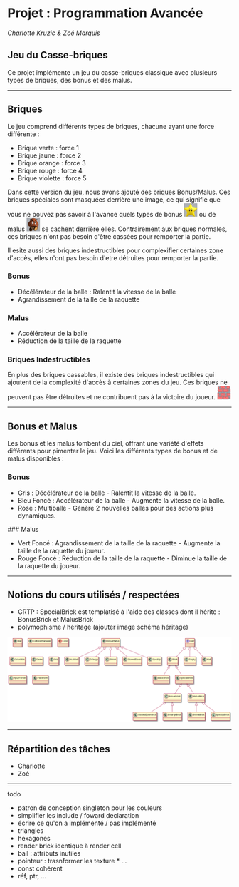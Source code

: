 # Projet : Programmation Avancée
_Charlotte Kruzic & Zoé Marquis_

## Jeu du Casse-briques
Ce projet implémente un jeu du casse-briques classique avec plusieurs types de briques, des bonus et des malus.

---
## Briques
Le jeu comprend différents types de briques, chacune ayant une force différente :

- Brique verte : force 1
- Brique jaune : force 2
- Brique orange : force 3
- Brique rouge : force 4
- Brique violette : force 5

Dans cette version du jeu, nous avons ajouté des briques Bonus/Malus. Ces briques spéciales sont masquées derrière une image, ce qui signifie que vous ne pouvez pas savoir à l'avance quels types de bonus <img src="img/etoile.png" width="30" height="30">
 ou de malus <img src="img/goomba.png" width="30" height="30">
 se cachent derrière elles. Contrairement aux briques normales, ces briques n'ont pas besoin d'être cassées pour remporter la partie.

Il esite aussi des briques indestructibles pour complexifier certaines zone d'accès, elles n'ont pas besoin d'etre détruites pour remporter la partie.

### Bonus
- Décélérateur de la balle : Ralentit la vitesse de la balle
- Agrandissement de la taille de la raquette
  
### Malus 
- Accélérateur de la balle
- Réduction de la taille de la raquette 
  
### Briques Indestructibles
En plus des briques cassables, il existe des briques indestructibles qui ajoutent de la complexité d'accès à certaines zones du jeu. Ces briques ne peuvent pas être détruites et ne contribuent pas à la victoire du joueur.
<img src="img/wall.png" width="30" height="30">
  
--- 
## Bonus et Malus
Les bonus et les malus tombent du ciel, offrant une variété d'effets différents pour pimenter le jeu. Voici les différents types de bonus et de malus disponibles :

### Bonus
- Gris : Décélérateur de la balle - Ralentit la vitesse de la balle.
- Bleu Foncé : Accélérateur de la balle - Augmente la vitesse de la balle.
- Rose : Multiballe - Génère 2 nouvelles balles pour des actions plus dynamiques.

### Malus 
- Vert Foncé : Agrandissement de la taille de la raquette - Augmente la taille de la raquette du joueur.
- Rouge Foncé : Réduction de la taille de la raquette - Diminue la taille de la raquette du joueur.

---
## Notions du cours utilisés / respectées 
- CRTP : SpecialBrick est templatisé à l'aide des classes dont il hérite : BonusBrick et MalusBrick
- polymophisme / héritage (ajouter image schéma héritage)

<img src="diagramme.png">


---
## Répartition des tâches
- Charlotte
- Zoé

---
todo
- patron de conception singleton pour les couleurs 
- simplifier les include / foward declaration
- écrire ce qu'on a implémenté / pas implémenté
- triangles 
- hexagones
- render brick identique à render cell
- ball : attributs inutiles
- pointeur : trasnformer les texture * ...
- const cohérent
- réf, ptr, ...
